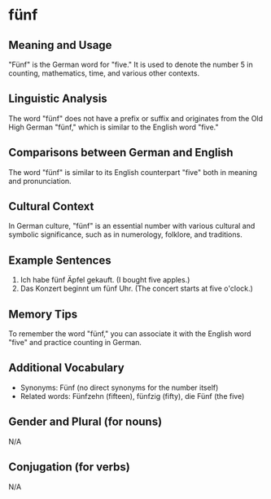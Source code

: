 # fünf
## Meaning and Usage
"Fünf" is the German word for "five." It is used to denote the number 5 in counting, mathematics, time, and various other contexts.

## Linguistic Analysis
The word "fünf" does not have a prefix or suffix and originates from the Old High German "fünf," which is similar to the English word "five."

## Comparisons between German and English
The word "fünf" is similar to its English counterpart "five" both in meaning and pronunciation.

## Cultural Context
In German culture, "fünf" is an essential number with various cultural and symbolic significance, such as in numerology, folklore, and traditions.

## Example Sentences
1. Ich habe fünf Äpfel gekauft. (I bought five apples.)
2. Das Konzert beginnt um fünf Uhr. (The concert starts at five o'clock.)

## Memory Tips
To remember the word "fünf," you can associate it with the English word "five" and practice counting in German.

## Additional Vocabulary
- Synonyms: Fünf (no direct synonyms for the number itself)
- Related words: Fünfzehn (fifteen), fünfzig (fifty), die Fünf (the five)
  
## Gender and Plural (for nouns)
N/A

## Conjugation (for verbs)
N/A